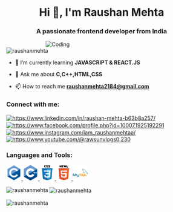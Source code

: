 
<h1 align="center">Hi 👋, I'm Raushan Mehta</h1>
<h3 align="center">A passionate frontend developer from India</h3>
<img align="right" alt="Coding" width="400" src="https://media.tenor.com/rePDfDWO3XoAAAAd/hacking.gif">

<p align="left"> <img src="https://komarev.com/ghpvc/?username=raushanmehta&label=Profile%20views&color=0e75b6&style=flat" alt="raushanmehta" /> </p>

- 🌱 I’m currently learning **JAVASCRIPT & REACT.JS**

- 💬 Ask me about **C,C++,HTML,CSS**

- 📫 How to reach me **raushanmehta2184@gmail.com**

<h3 align="left">Connect with me:</h3>
<p align="left">
<a href="https://linkedin.com/in/https://www.linkedin.com/in/raushan-mehta-b63b8a257/" target="blank"><img align="center" src="https://raw.githubusercontent.com/rahuldkjain/github-profile-readme-generator/master/src/images/icons/Social/linked-in-alt.svg" alt="https://www.linkedin.com/in/raushan-mehta-b63b8a257/" height="30" width="40" /></a>
<a href="https://fb.com/https://www.facebook.com/profile.php?id=100071925192291" target="blank"><img align="center" src="https://raw.githubusercontent.com/rahuldkjain/github-profile-readme-generator/master/src/images/icons/Social/facebook.svg" alt="https://www.facebook.com/profile.php?id=100071925192291" height="30" width="40" /></a>
<a href="https://instagram.com/https://www.instagram.com/iam_raushanmehtaa/" target="blank"><img align="center" src="https://raw.githubusercontent.com/rahuldkjain/github-profile-readme-generator/master/src/images/icons/Social/instagram.svg" alt="https://www.instagram.com/iam_raushanmehtaa/" height="30" width="40" /></a>
<a href="https://www.youtube.com/c/https://www.youtube.com/@rawsunvlogs0.230" target="blank"><img align="center" src="https://raw.githubusercontent.com/rahuldkjain/github-profile-readme-generator/master/src/images/icons/Social/youtube.svg" alt="https://www.youtube.com/@rawsunvlogs0.230" height="30" width="40" /></a>
</p>

<h3 align="left">Languages and Tools:</h3>
<p align="left"> <a href="https://www.cprogramming.com/" target="_blank" rel="noreferrer"> <img src="https://raw.githubusercontent.com/devicons/devicon/master/icons/c/c-original.svg" alt="c" width="40" height="40"/> </a> <a href="https://www.w3schools.com/cpp/" target="_blank" rel="noreferrer"> <img src="https://raw.githubusercontent.com/devicons/devicon/master/icons/cplusplus/cplusplus-original.svg" alt="cplusplus" width="40" height="40"/> </a> <a href="https://www.w3schools.com/css/" target="_blank" rel="noreferrer"> <img src="https://raw.githubusercontent.com/devicons/devicon/master/icons/css3/css3-original-wordmark.svg" alt="css3" width="40" height="40"/> </a> <a href="https://www.w3.org/html/" target="_blank" rel="noreferrer"> <img src="https://raw.githubusercontent.com/devicons/devicon/master/icons/html5/html5-original-wordmark.svg" alt="html5" width="40" height="40"/> </a> <a href="https://www.mysql.com/" target="_blank" rel="noreferrer"> <img src="https://raw.githubusercontent.com/devicons/devicon/master/icons/mysql/mysql-original-wordmark.svg" alt="mysql" width="40" height="40"/> </a> </p>

<p><img align="left" src="https://github-readme-stats.vercel.app/api/top-langs?username=raushanmehta&show_icons=true&locale=en&layout=compact" alt="raushanmehta" /></p>

<p>&nbsp;<img align="center" src="https://github-readme-stats.vercel.app/api?username=raushanmehta&show_icons=true&locale=en" alt="raushanmehta" /></p>

<p><img align="center" src="https://github-readme-streak-stats.herokuapp.com/?user=raushanmehta&" alt="raushanmehta" /></p>
